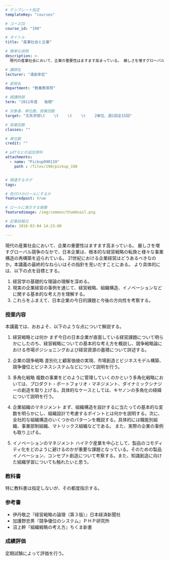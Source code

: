 ```yaml
---
# テンプレート指定
templateKey: "courses"

# コースID
course_id: "190"

# タイトル
title: "産業社会と企業"

# 簡単な説明
description: >-
  現代の産業社会において、企業の重要性はますます高まっている。 厳しさを増すグローバル競争のなかで、日本企業は、根本的な経営戦略の転換と様々な事業構造の再構築を迫られている。 21世紀における企業経営は...

# 講師名
lecturer: "涌田幸宏"

# 部局名
department: "教養教育院"

# 開講時限
term: "2011年度	後期"

# 対象者、単位数、授業回数
target: "文系学部\t    \t    \t    \t    2単位、週1回全15回"

# 授業回数
classes: ""

# 単位数
credit: ""

# pdfなどの追加資料
attachments: 
  - name: "Pickup090119" 
    path : /files/190/pickup_190


# 関連するタグ
tags:

# 色付けのロールにするか
featuredpost: true

# ロールに表示する画像
featuredimage: /img/common/thumbnail.png

# 記事投稿日
date: 2016-03-04 14:23:00

---
```

現代の産業社会において、企業の重要性はますます高まっている。 厳しさを増すグローバル競争のなかで、日本企業は、根本的な経営戦略の転換と様々な事業構造の再構築を迫られている。 21世紀における企業経営はどうあるべきなのか。本講義の最終的なねらいはその指針を見いだすことにある。 より具体的には、以下の点を目標とする。 

  1. 経営学の基礎的な理論の理解を深める。
  2. 現実の企業経営の事例を通じて、経営戦略、組織構造、イノベーションなどに関する基本的な考え方を理解する。
  3. これらをふまえて、日本企業の今日的課題と今後の方向性を考察する。


### 授業内容

本講義では、おおよそ、以下のような点について解説する。 

  1. 経営戦略とは何か 
    まず今日の日本企業が直面している経営課題について明らかにしたのち、経営戦略についての基本的な考え方を概説し、競争戦略論における市場ポジショニングおよび経営資源の蓄積について詳述する。 

  2. 企業の競争戦略 
    差別化と顧客価値の実現、市場創造とビジネスモデル構築、競争優位とビジネスシステムなどについて説明を行う。 

  3. 多角化戦略 
    複数の事業をどのように管理していくのかという多角化戦略においては、プロダクト・ポートフォリオ・マネジメント、ダイナミックシナジーの創造を取り上げる。具体的なケースとしては、キヤノンの多角化の経緯について説明を行う。 

  4. 企業組織のマネジメント 
    まず、組織構造を設計するに当たっての基本的な変数を明らかにし、組織設計で考慮するポイントとは何かを説明する。次に、全社的な組織構造のいくつかのパターンを概説する。具体的には職能別組織、事業部制組織、マトリックス組織などである。 また、実際の企業の事例も取り上げる。 

  5. イノベーションのマネジメント 
    ハイテク産業を中心として、製品のコモディティ化をどのように避けるのかが重要な課題となっている。そのための製品イノベーション、コンセプト創造について考察する。また、知識創造に向けた組織学習についても触れたいと思う。 

### 教科書

特に教科書は指定しないが、その都度指示する。

### 参考書

  * 伊丹敬之『経営戦略の論理（第３版）』日本経済新聞社
  * 加護野忠男『競争優位のシステム』ＰＨＰ研究所
  * 沼上幹『組織戦略の考え方』ちくま新書



### 成績評価

定期試験によって評価を行う。
